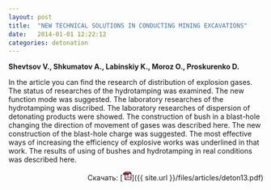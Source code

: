```yaml
---
layout: post
title:  "NEW TECHNICAL SOLUTIONS IN CONDUCTING MINING EXCAVATIONS"
date:   2014-01-01 12:22:12
categories: detonation
---
```


<strong>Shevtsov V., Shkumatov A., Labinskiy K., Moroz O., Proskurenko D.</strong>

In the article you can find the research of distribution of explosion gases. 
The status of researches of the hydrotamping was examined.   The new function mode was 
suggested. The laboratory researches of the hydrotamping was discribed. The laboratory 
researches of dispersion of  detonating products were showed.  The construction of 
bush in a blast-hole changing the direction of movement of gases was 
described here. The new construction of the blast-hole charge was suggested. The 
most effective ways of increasing the efficiency of  explosive works was underlined 
in that work.  The results of using of bushes and hydrotamping in real conditions 
was described here.
<p align="right">
Скачать: [<img src="/img/pdf.gif">]({{ site.url }}/files/articles/deton13.pdf)
</p>
